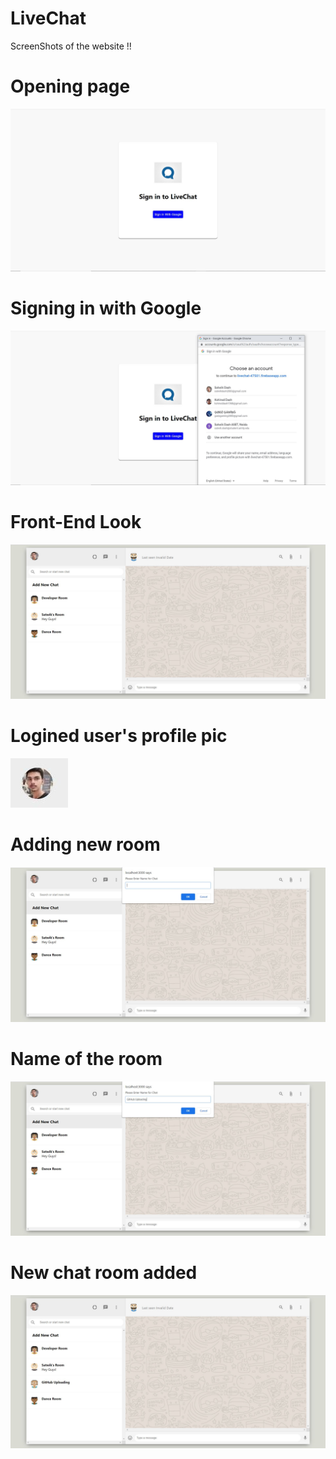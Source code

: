 # LiveChat
ScreenShots of the website !!

<h1> Opening page </h1>

<img src="https://github.com/Satwik-pro/LiveChat/blob/main/1.JPG?raw=true" />

<h1> Signing in with Google </h1>

<img src="https://github.com/Satwik-pro/LiveChat/blob/main/2.JPG?raw=true" />

<h1> Front-End Look </h1>

<img src="https://github.com/Satwik-pro/LiveChat/blob/main/3.JPG?raw=true" />

<h1> Logined user's profile pic </h1>

<img src="https://github.com/Satwik-pro/LiveChat/blob/main/4.JPG?raw=true" />

<h1> Adding new room </h1>

<img src="https://github.com/Satwik-pro/LiveChat/blob/main/5.JPG?raw=true" />

<h1> Name of the room </h1>

<img src="https://github.com/Satwik-pro/LiveChat/blob/main/6.JPG?raw=true" />

<h1> New chat room added </h1>

<img src="https://github.com/Satwik-pro/LiveChat/blob/main/7.JPG?raw=true" />
